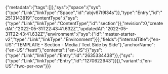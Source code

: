 {"metadata":{"tags":[]},"sys":{"space":{"sys":{"type":"Link","linkType":"Space","id":"abjv67t9l34s"}},"type":"Entry","id":"2513143819","contentType":{"sys":{"type":"Link","linkType":"ContentType","id":"section"}},"revision":0,"createdAt":"2022-05-31T22:43:41.632Z","updatedAt":"2022-05-31T22:43:41.632Z","environment":{"sys":{"id":"master-starter-v2","type":"Link","linkType":"Environment"}}},"fields":{"internalTitle":{"en-US":"TEMPLATE - Section - Media / Text Side by Side"},"anchorName":{"en-US":"testt"},"contents":{"en-US":[{"sys":{"type":"Link","linkType":"Entry","id":"2635334438"}},{"sys":{"type":"Link","linkType":"Entry","id":"1270622943"}}]},"variant":{"en-US":"two-per-row"}}}